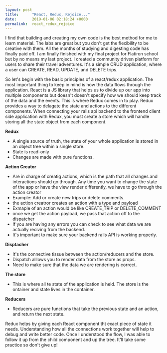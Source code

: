 ```yaml
---
layout: post
title:      "React, Redux, Rejoice..."
date:       2019-01-06 02:18:24 +0000
permalink:  react_redux_rejoice
---
```



I find that building and creating my own code is the best method for me to learn material. The labs are great but you don't get the flexibility to be creative with them. All the months of studying and digesting code has finally paid off. I am finally finished with my final project for Flatiron school but by no means my last project. I created a community driven platform for users to share their travel adventures. It's a simple CRUD application, where a user can CREATE, READ, UPDATE, and DELETE trips. 

So let's begin with the basic principles of a react/redux application. The most important thing to keep in mind is how the data flows through the application. React is a JS library that helps us to divide up our app into multiple components but doesn't doesn't specify  how we should keep track of the data and the events. This is where Redux comes in to play. Redux provides a way to delagate the state and actions to the different components. When connecting your rails api backend to the frontend client side application with Redux, you must create a store which will handle storing all the state object from each component. 

**Redux**
- A single source of truth, the state of your whole application is stored in an object tree within a single store.
- State is read-only
- Changes are made with pure functions.

**Action Creator**
- Are in charge of creatig actions, which is the path that all changes and interactions should go through. Any time you want to change the state of the app or have the view render differently, we have to go through the action creator
- Example: Add or create new trips or delete comments. 
- the action creatror creates an action with a type and payload
- Exmaple of an action would be like CREATE_TRIP or DELETE_COMMENT
- once we get the action payload, we pass that action off to the dispatcher
- If you are having any errors you can check to see what data we are actually reciving from the backend. 
- It's important to make sure your backend rails API is working properly. 
 

**Disptacher**
- It's the connective tissue between the action/reducers and the store. 
- Dispatch alllows you to render data from the store as props. 
- Need to make sure that the data we are rendering is correct. 

**The store**
- This is where all te state of the application is held. The store is the ontainer and state lives in the container. 

**Reducers**
- Reducers are pure functions that take the previous state and an action, and return the next state. 

Redux helps by giving each React component tht exact piece of state it needs. Understanding how all the connections work together will help  to debug and write better code. Once I understood the flow, I was able to follow it up from the child component and up the tree. It'll take some practice so don't give up!





